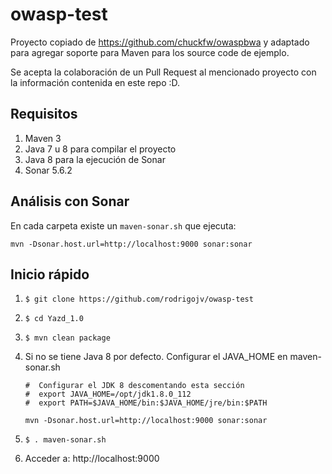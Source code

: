 # owasp-test

Proyecto copiado de https://github.com/chuckfw/owaspbwa y adaptado para agregar soporte para Maven para los source code de ejemplo.

Se acepta la colaboración de un Pull Request al mencionado proyecto con la información contenida en este repo :D.

## Requisitos

1. Maven 3
2. Java 7 u 8 para compilar el proyecto
3. Java 8 para la ejecución de Sonar
3. Sonar 5.6.2

## Análisis con Sonar

En cada carpeta existe un `maven-sonar.sh` que ejecuta: 

```
mvn -Dsonar.host.url=http://localhost:9000 sonar:sonar
```

## Inicio rápido

1. `$ git clone https://github.com/rodrigojv/owasp-test` 
2. `$ cd Yazd_1.0`
3. `$ mvn clean package`
4. Si no se tiene Java 8 por defecto. Configurar el JAVA_HOME en maven-sonar.sh
   
   ```
   #  Configurar el JDK 8 descomentando esta sección
   #  export JAVA_HOME=/opt/jdk1.8.0_112
   #  export PATH=$JAVA_HOME/bin:$JAVA_HOME/jre/bin:$PATH
   
   mvn -Dsonar.host.url=http://localhost:9000 sonar:sonar

   ```
5. `$ . maven-sonar.sh`
6. Acceder a: http://localhost:9000